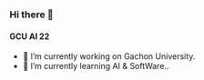 ### Hi there 👋
#### GCU AI 22

- 🔭 I’m currently working on Gachon University.
- 🌱 I’m currently learning AI & SoftWare..

